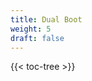 ```yaml
---
title: Dual Boot
weight: 5
draft: false
---
```


<!-- spellchecker-disable -->

{{< toc-tree >}}

<!-- spellchecker-enable -->
